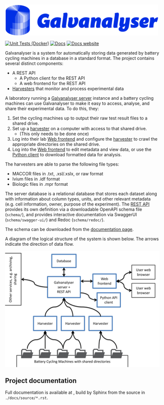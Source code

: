<img src="docs/source/img/Galvanalyser-logo-sm.png" width="500" />

[![Unit Tests (Docker)](https://github.com/Battery-Intelligence-Lab/galvanalyser/actions/workflows/unit-test.yml/badge.svg?branch=main)](https://github.com/Battery-Intelligence-Lab/galvanalyser/actions/workflows/unit-test.yml)
[![Docs](https://github.com/Battery-Intelligence-Lab/galvanalyser/actions/workflows/side-effects.yml/badge.svg?branch=main)](https://github.com/Battery-Intelligence-Lab/galvanalyser/actions/workflows/side-effects.yml)
<a href="https://Battery-Intelligence-Lab.github.io/galvanalyser/" target="_blank">
    [![Docs website](https://github.com/Battery-Intelligence-Lab/galvanalyser/actions/workflows/pages/pages-build-deployment/badge.svg?branch=gh-pages)](https://github.com/Battery-Intelligence-Lab/galvanalyser/actions/workflows/pages/pages-build-deployment)
</a>

Galvanalyser is a system for automatically storing data generated by battery cycling 
machines in a database in a standard format.
The project contains several distinct components:

- A REST API 
  - A Python client for the REST API
  - A web frontend for the REST API
- [Harvesters](https://Battery-Intelligence-Lab.github.io/galvanalyser/UserGuide.html#harvesters) that monitor and process experimental data

A laboratory running a [Galvanalyser server](https://Battery-Intelligence-Lab.github.io/galvanalyser/UserGuide.html#galvanalyser-server) instance and a battery 
cycling machines can use Galvanalyser to make it easy to access, analyse, and 
share their experimental data. 
To do this, they:
1. Set the cycling machines up to output their raw test result files to a shared drive. 
2. Set up a [harvester](https://Battery-Intelligence-Lab.github.io/galvanalyser/UserGuide.html#harvesters) on a computer with access to that shared drive.
    - (This only needs to be done once)
3. Log into their lab [Web frontend](https://Battery-Intelligence-Lab.github.io/galvanalyser/UserGuide.html#web-frontend) and configure the
    [harvester](https://Battery-Intelligence-Lab.github.io/galvanalyser/UserGuide.html#harvesters) to crawl the appropriate directories on the shared drive.
4. Log into the [Web frontend](https://Battery-Intelligence-Lab.github.io/galvanalyser/UserGuide.html#web-frontend) to edit metadata and view data,
    or use the [Python client](https://Battery-Intelligence-Lab.github.io/galvanalyser/UserGuide.html#python-client) to download formatted data for analysis.

The harvesters are able to parse the following file types:

- MACCOR files in .txt, .xsl/.xslx, or raw format
- Ivium files in .idf format
- Biologic files in .mpr format

The server database is a relational database that stores each dataset along with information 
about column types, units, and other relevant metadata (e.g. cell information, owner, purpose 
of the experiment).
The [REST API](https://Battery-Intelligence-Lab.github.io/galvanalyser/UserGuide.html#rest-api) provides its own definition via a downloadable OpenAPI schema file 
(`schema/`), and provides interactive documentation via SwaggerUI (`schema/swagger-ui/`) and
Redoc (`schema/redoc/`).

The schema can be downloaded from the [documentation page](https://Battery-Intelligence-Lab.github.io/galvanalyser/UserGuide.html#api-spec).

A diagram of the logical structure of the system is shown below. The arrows indicate the 
direction of data flow.

<p align="center">
    <img src="docs/source/img/GalvanalyserStructure.PNG" alt="Data flows from battery cycling machines to Galvanalyser Harvesters, then to the     Galvanalyser server and REST API. Metadata can be updated and data read using the web client, and data can be downloaded by the Python client." width="600" />
</p>


## Project documentation

Full documentation is available at [](https://Battery-Intelligence-Lab.github.io/galvanalyser/),
build by Sphinx from the source in `./docs/source/*.rst`.
